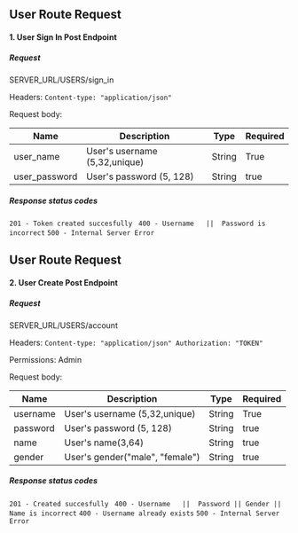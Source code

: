 ## User Route Request

#### 1. User Sign In Post Endpoint

#####   Request

SERVER_URL/USERS/sign_in

Headers:
        `Content-type: "application/json"`


Request body:

| Name      | Description    | Type  | Required |
| --------- | -----------    |------ | -------  |
| user_name      | User's  username (5,32,unique)       | String       |  True        |
| user_password   | User's password (5, 128)        | String       | true         |


 ##### Response status codes

`201 - Token created succesfully `
`400 - Username   ||  Password is incorrect`
`500 - Internal Server Error`  











## User Route Request

#### 2. User Create Post Endpoint

#####   Request

SERVER_URL/USERS/account

Headers:
        `Content-type: "application/json"
        Authorization: "TOKEN"`

Permissions: Admin

Request body:

| Name      | Description    | Type  | Required |
| --------- | -----------    |------ | -------  |
| username      | User's  username (5,32,unique)       | String       |  True        |
| password   | User's password (5, 128)        | String       | true         |
|name | User's name(3,64) | String| true|
|gender | User's gender("male", "female") | String|true|


 ##### Response status codes

`201 - Created succesfully `
`400 - Username   ||  Password || Gender || Name is incorrect`
`400 - Username already exists`
`500 - Internal Server Error`  


